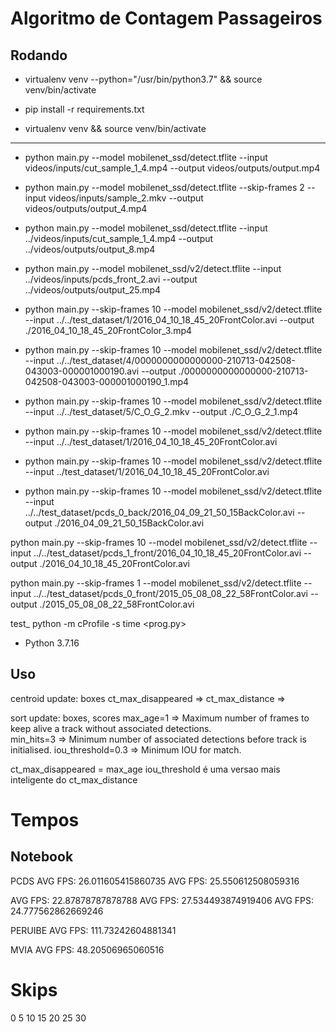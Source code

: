 # Algoritmo de Contagem Passageiros

## Rodando

- virtualenv venv --python="/usr/bin/python3.7" && source venv/bin/activate

- pip install -r requirements.txt

- virtualenv venv && source venv/bin/activate 

-----------------

- python main.py --model mobilenet_ssd/detect.tflite --input videos/inputs/cut_sample_1_4.mp4 --output videos/outputs/output.mp4

- python main.py --model mobilenet_ssd/detect.tflite --skip-frames 2 --input videos/inputs/sample_2.mkv --output videos/outputs/output_4.mp4

- python main.py --model mobilenet_ssd/detect.tflite --input ../videos/inputs/cut_sample_1_4.mp4 --output ../videos/outputs/output_8.mp4

- python main.py --model mobilenet_ssd/v2/detect.tflite --input ../videos/inputs/pcds_front_2.avi --output ../videos/outputs/output_25.mp4

- python main.py --skip-frames 10 --model mobilenet_ssd/v2/detect.tflite --input ../../test_dataset/1/2016_04_10_18_45_20FrontColor.avi --output ./2016_04_10_18_45_20FrontColor_3.mp4

- python main.py --skip-frames 10 --model mobilenet_ssd/v2/detect.tflite --input ../../test_dataset/4/0000000000000000-210713-042508-043003-000001000190.avi --output ./0000000000000000-210713-042508-043003-000001000190_1.mp4

- python main.py --skip-frames 10 --model mobilenet_ssd/v2/detect.tflite --input ../../test_dataset/5/C_O_G_2.mkv --output ./C_O_G_2_1.mp4

- python main.py --skip-frames 10 --model mobilenet_ssd/v2/detect.tflite --input ../../test_dataset/1/2016_04_10_18_45_20FrontColor.avi

- python main.py --skip-frames 10 --model mobilenet_ssd/v2/detect.tflite --input ../test_dataset/1/2016_04_10_18_45_20FrontColor.avi

- python main.py --skip-frames 10 --model mobilenet_ssd/v2/detect.tflite --input ../../test_dataset/pcds_0_back/2016_04_09_21_50_15BackColor.avi --output ./2016_04_09_21_50_15BackColor.avi

python main.py --skip-frames 10 --model mobilenet_ssd/v2/detect.tflite --input ../../test_dataset/pcds_1_front/2016_04_10_18_45_20FrontColor.avi --output ./2016_04_10_18_45_20FrontColor.avi

python main.py --skip-frames 1 --model mobilenet_ssd/v2/detect.tflite --input ../../test_dataset/pcds_0_front/2015_05_08_08_22_58FrontColor.avi --output ./2015_05_08_08_22_58FrontColor.avi

test_ python -m cProfile -s time <prog.py>

- Python 3.7.16 

## Uso

centroid
	update: boxes
	ct_max_disappeared =>
	ct_max_distance    =>

sort
	update: boxes, scores
	max_age=1  	  => Maximum number of frames to keep alive a track without associated detections.	
	min_hits=3	  => Minimum number of associated detections before track is initialised.
	iou_threshold=0.3 => Minimum IOU for match.

ct_max_disappeared = max_age
iou_threshold é uma versao mais inteligente do ct_max_distance

# Tempos

## Notebook 

PCDS
AVG FPS: 26.011605415860735
AVG FPS: 25.550612508059316

AVG FPS: 22.87878787878788
AVG FPS: 27.534493874919406
AVG FPS: 24.777562862669246

PERUIBE
AVG FPS: 111.73242604881341

MVIA
AVG FPS: 48.20506965060516

# Skips

0 5 10 15 20 25 30

